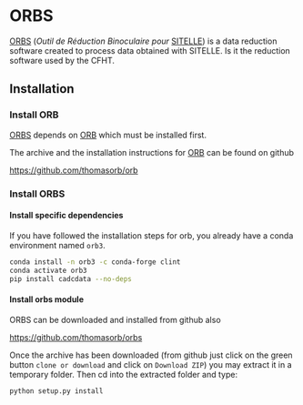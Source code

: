 # ORBS

[ORBS](https://github.com/thomasorb/orbs) (*Outil de Réduction Binoculaire pour* [SITELLE](http://www.cfht.hawaii.edu/Instruments/Sitelle)) is a data
reduction software created to process data obtained with
SITELLE. Is it the reduction software used by the CFHT.



## Installation


### Install ORB
   
[ORBS](https://github.com/thomasorb/orbs) depends on
[ORB](https://github.com/thomasorb/orb) which must be installed
first.

The archive and the installation instructions for
[ORB](https://github.com/thomasorb/orb) can be found on github

https://github.com/thomasorb/orb


### Install ORBS


#### Install specific dependencies

If you have followed the installation steps for orb, you already have a conda environment named `orb3`.

```bash
conda install -n orb3 -c conda-forge clint
conda activate orb3
pip install cadcdata --no-deps
```
#### Install orbs module

ORBS can be downloaded and installed from github also
  
https://github.com/thomasorb/orbs

Once the archive has been downloaded (from github just click on the
green button `clone or download` and click on `Download ZIP`) you may
extract it in a temporary folder. Then cd into the extracted folder
and type:

```bash
python setup.py install
```


